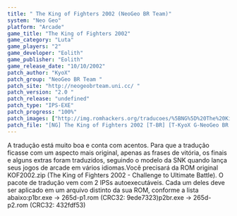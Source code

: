 ```yaml
---
title: " The King of Fighters 2002 (NeoGeo BR Team)"
system: "Neo Geo"
platform: "Arcade"
game_title: "The King of Fighters 2002"
game_category: "Luta"
game_players: "2"
game_developer: "Eolith"
game_publisher: "Eolith"
game_release_date: "10/10/2002"
patch_author: "KyoX"
patch_group: "NeoGeo BR Team "
patch_site: "http://neogeobrteam.uni.cc/ "
patch_version: "2.0 "
patch_release: "undefined"
patch_type: "IPS-EXE"
patch_progress: "100%"
patch_images: ["http://img.romhackers.org/traducoes/%5BNG%5D%20The%20King%20of%20Fighters%202002%20-%20NGBRT%20-%20Logo.png","http://img.romhackers.org/traducoes/%5BNG%5D%20The%20King%20of%20Fighters%202002%20-%20NGBRT%20-%201.png","http://img.romhackers.org/traducoes/%5BNG%5D%20The%20King%20of%20Fighters%202002%20-%20NGBRT%20-%202.png"]
patch_file: "[NG] The King of Fighters 2002 [T-BR] [T-KyoX G-NeoGeo BR Team] [V-2.0 P-100% A-2005].zip"
---
```

A tradução está muito boa e conta com acentos. Para que a tradução ficasse com um aspecto mais original, apenas as frases de vitória, os finais e alguns extras foram traduzidos, seguindo o modelo da SNK quando lança seus jogos de arcade em vários idiomas.Você precisará da ROM original KOF2002.zip (The King of Fighters 2002 - Challenge to Ultimate Battle). O pacote de tradução vem com 2 IPSs autoexecutáveis. Cada um deles deve ser aplicado em um arquivo distinto da sua ROM, conforme a lista abaixo:p1br.exe -> 265d-p1.rom (CRC32: 9ede7323)p2br.exe -> 265d-p2.rom (CRC32: 432fdf53)